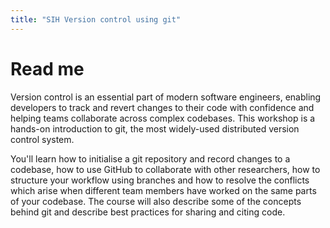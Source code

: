 ```yaml
---
title: "SIH Version control using git"
---
```

# Read me

Version control is an essential part of modern software engineers, enabling
developers to track and revert changes to their code with confidence and
helping teams collaborate across complex codebases. This workshop is a hands-on
introduction to git, the most widely-used distributed version control system.

You'll learn how to initialise a git repository and record changes to a
codebase, how to use GitHub to collaborate with other researchers, how
to structure your workflow using branches and how to resolve the conflicts
which arise when different team members have worked on the same parts of your
codebase. The course will also describe some of the concepts behind git and
describe best practices for sharing and citing code.